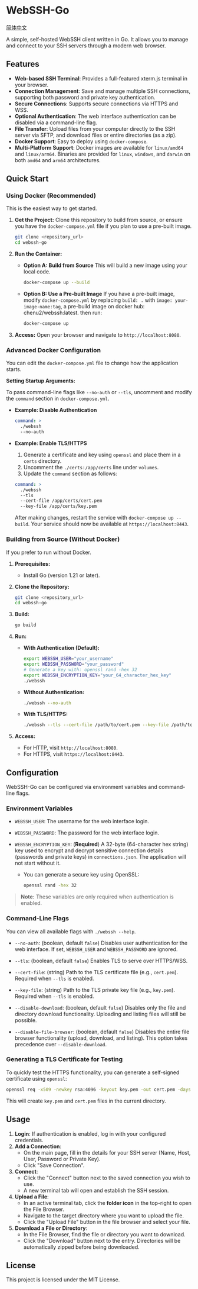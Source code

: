 # WebSSH-Go

[简体中文](README.zh-CN.md)

A simple, self-hosted WebSSH client written in Go. It allows you to manage and connect to your SSH servers through a modern web browser.

## Features

*   **Web-based SSH Terminal**: Provides a full-featured xterm.js terminal in your browser.
*   **Connection Management**: Save and manage multiple SSH connections, supporting both password and private key authentication.
*   **Secure Connections**: Supports secure connections via HTTPS and WSS.
*   **Optional Authentication**: The web interface authentication can be disabled via a command-line flag.
*   **File Transfer**: Upload files from your computer directly to the SSH server via SFTP, and download files or entire directories (as a zip).
*   **Docker Support**: Easy to deploy using `docker-compose`.
*   **Multi-Platform Support**: Docker images are available for `linux/amd64` and `linux/arm64`. Binaries are provided for `linux`, `windows`, and `darwin` on both `amd64` and `arm64` architectures.

## Quick Start

### Using Docker (Recommended)

This is the easiest way to get started.

1.  **Get the Project:**
    Clone this repository to build from source, or ensure you have the `docker-compose.yml` file if you plan to use a pre-built image.
    ```bash
    git clone <repository_url>
    cd webssh-go
    ```

2.  **Run the Container:**
    *   **Option A: Build from Source**
        This will build a new image using your local code.
        ```bash
        docker-compose up --build
        ```
    *   **Option B: Use a Pre-built Image**
        If you have a pre-built image, modify `docker-compose.yml` by replacing `build: .` with `image: your-image-name:tag`, a pre-build image on docker hub: chenu2/webssh:latest.  then run:
        ```bash
        docker-compose up
        ```

3.  **Access:**
    Open your browser and navigate to `http://localhost:8080`.

### Advanced Docker Configuration

You can edit the `docker-compose.yml` file to change how the application starts.

**Setting Startup Arguments:**

To pass command-line flags like `--no-auth` or `--tls`, uncomment and modify the `command` section in `docker-compose.yml`.

*   **Example: Disable Authentication**
    ```yaml
    command: >
      ./webssh
      --no-auth
    ```

*   **Example: Enable TLS/HTTPS**
    1.  Generate a certificate and key using `openssl` and place them in a `certs` directory.
    2.  Uncomment the `./certs:/app/certs` line under `volumes`.
    3.  Update the `command` section as follows:
    ```yaml
    command: >
      ./webssh
      --tls
      --cert-file /app/certs/cert.pem
      --key-file /app/certs/key.pem
    ```
    After making changes, restart the service with `docker-compose up --build`. Your service should now be available at `https://localhost:8443`.

### Building from Source (Without Docker)

If you prefer to run without Docker.

1.  **Prerequisites:**
    *   Install Go (version 1.21 or later).

2.  **Clone the Repository:**
    ```bash
    git clone <repository_url>
    cd webssh-go
    ```

3.  **Build:**
    ```bash
    go build
    ```

4.  **Run:**
    *   **With Authentication (Default):**
        ```bash
        export WEBSSH_USER="your_username"
        export WEBSSH_PASSWORD="your_password"
        # Generate a key with: openssl rand -hex 32
        export WEBSSH_ENCRYPTION_KEY="your_64_character_hex_key"
        ./webssh
        ```
    *   **Without Authentication:**
        ```bash
        ./webssh --no-auth
        ```
    *   **With TLS/HTTPS:**
        ```bash
        ./webssh --tls --cert-file /path/to/cert.pem --key-file /path/to/key.pem
        ```

5.  **Access:**
    *   For HTTP, visit `http://localhost:8080`.
    *   For HTTPS, visit `https://localhost:8443`.

## Configuration

WebSSH-Go can be configured via environment variables and command-line flags.

### Environment Variables

*   `WEBSSH_USER`: The username for the web interface login.
*   `WEBSSH_PASSWORD`: The password for the web interface login.

*   `WEBSSH_ENCRYPTION_KEY`: (**Required**) A 32-byte (64-character hex string) key used to encrypt and decrypt sensitive connection details (passwords and private keys) in `connections.json`. The application will not start without it.
    *   You can generate a secure key using OpenSSL:
        ```bash
        openssl rand -hex 32
        ```
> **Note:** These variables are only required when authentication is enabled.

### Command-Line Flags

You can view all available flags with `./webssh --help`.

*   `--no-auth`: (boolean, default `false`)
    Disables user authentication for the web interface. If set, `WEBSSH_USER` and `WEBSSH_PASSWORD` are ignored.

*   `--tls`: (boolean, default `false`)
    Enables TLS to serve over HTTPS/WSS.

*   `--cert-file`: (string)
    Path to the TLS certificate file (e.g., `cert.pem`). Required when `--tls` is enabled.

*   `--key-file`: (string)
    Path to the TLS private key file (e.g., `key.pem`). Required when `--tls` is enabled.

*   `--disable-download`: (boolean, default `false`)
    Disables only the file and directory download functionality. Uploading and listing files will still be possible.

*   `--disable-file-browser`: (boolean, default `false`)
    Disables the entire file browser functionality (upload, download, and listing). This option takes precedence over `--disable-download`.

### Generating a TLS Certificate for Testing

To quickly test the HTTPS functionality, you can generate a self-signed certificate using `openssl`:

```bash
openssl req -x509 -newkey rsa:4096 -keyout key.pem -out cert.pem -days 365 -nodes -subj "/CN=localhost"
```

This will create `key.pem` and `cert.pem` files in the current directory.

## Usage

1.  **Login**: If authentication is enabled, log in with your configured credentials.
2.  **Add a Connection**:
    *   On the main page, fill in the details for your SSH server (Name, Host, User, Password or Private Key).
    *   Click "Save Connection".
3.  **Connect**:
    *   Click the "Connect" button next to the saved connection you wish to use.
    *   A new terminal tab will open and establish the SSH session.
4.  **Upload a File**:
    *   In an active terminal tab, click the **folder icon** in the top-right to open the File Browser.
    *   Navigate to the target directory where you want to upload the file.
    *   Click the "Upload File" button in the file browser and select your file.
5.  **Download a File or Directory**:
    *   In the File Browser, find the file or directory you want to download.
    *   Click the "Download" button next to the entry. Directories will be automatically zipped before being downloaded.

## License

This project is licensed under the MIT License.
